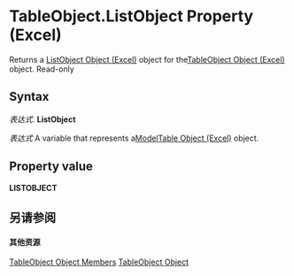 
# TableObject.ListObject Property (Excel)

Returns a [ListObject Object (Excel)](46de6c4f-8ce0-0c7d-da59-6e52f5eab612.md) object for the[TableObject Object (Excel)](afc981f4-155b-085a-3c17-c8d46c4d7037.md) object. Read-only


## Syntax

 _表达式_. **ListObject**

 _表达式_ A variable that represents a[ModelTable Object (Excel)](c853beb6-f2e7-dda0-b33a-8110a6c23de8.md) object.


## Property value

 **LISTOBJECT**


## 另请参阅


#### 其他资源


[TableObject Object Members](http://msdn.microsoft.com/library/6fbca0ef-b855-d09c-f2ba-579d50f802fb%28Office.15%29.aspx)
[TableObject Object](c853beb6-f2e7-dda0-b33a-8110a6c23de8.md)